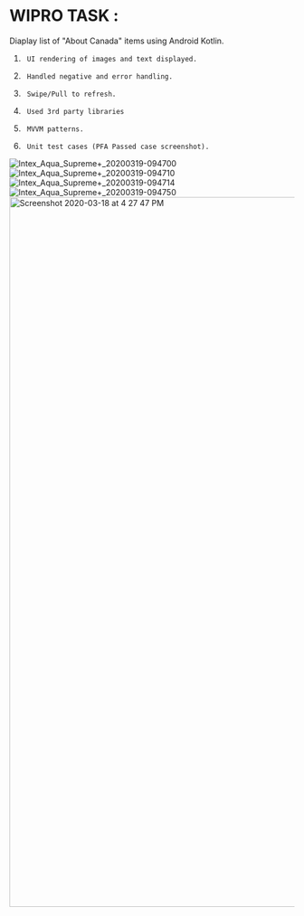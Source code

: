 # WIPRO TASK : 
Diaplay list of "About Canada" items using Android Kotlin.

1.      UI rendering of images and text displayed.
2.      Handled negative and error handling.
3.      Swipe/Pull to refresh.
4.      Used 3rd party libraries
5.      MVVM patterns.
6.      Unit test cases (PFA Passed case screenshot).


![Intex_Aqua_Supreme+_20200319-094700](https://user-images.githubusercontent.com/47211382/77033813-416c0880-69ce-11ea-96c2-99d56c327923.png)
![Intex_Aqua_Supreme+_20200319-094710](https://user-images.githubusercontent.com/47211382/77033822-44ff8f80-69ce-11ea-9bb8-2b9ab9632038.png)
![Intex_Aqua_Supreme+_20200319-094714](https://user-images.githubusercontent.com/47211382/77033826-45982600-69ce-11ea-9254-fa71afa42334.png)
![Intex_Aqua_Supreme+_20200319-094750](https://user-images.githubusercontent.com/47211382/77033827-46c95300-69ce-11ea-85ec-f28edbe4eb20.png)
<img width="1256" alt="Screenshot 2020-03-18 at 4 27 47 PM" src="https://user-images.githubusercontent.com/47211382/77033828-4761e980-69ce-11ea-985c-8528e31e66a5.png">
